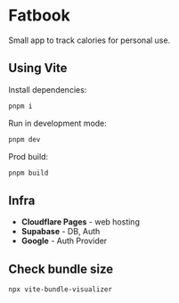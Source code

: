 # Fatbook

Small app to track calories for personal use.

## Using Vite

Install dependencies:

```bash
pnpm i
```

Run in development mode:

```bash
pnpm dev
```

Prod build:

```bash
pnpm build
```

## Infra

* **Cloudflare Pages** - web hosting
* **Supabase** - DB, Auth
* **Google** - Auth Provider

## Check bundle size

```bash
npx vite-bundle-visualizer
```
